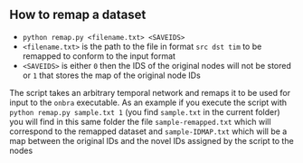 ## How to remap a dataset

- `python remap.py <filename.txt> <SAVEIDS>`
- `<filename.txt>` is the path to the file in format `src dst tim` to be remapped to conform to the input format
- `<SAVEIDS>` is either `0` then the IDS of the original nodes will not be stored or `1` that stores the map of the original node IDs

The script takes an arbitrary temporal network and remaps it to be used for input to the `onbra` executable. As an example if you execute the script with `python remap.py sample.txt 1` (you find `sample.txt` in the current folder) you will find in this same folder the file `sample-remapped.txt` which will correspond to the remapped dataset and `sample-IDMAP.txt` which will be a map between the original IDs and the novel IDs assigned by the script to the nodes
